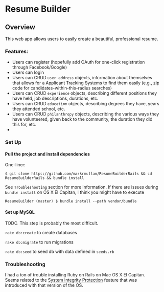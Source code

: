 # Resume Builder

## Overview
This web app allows users to easily create a beautiful, professional resume.

### Features:
- Users can register (hopefully add OAuth for one-click registration through Facebook/Google)
- Users can login
- Users can CRUD `user_address` objects, information about themselves that allows for a Applicant Tracking Systems to find them easily (e.g., zip code for candidates-within-this-radius searches)
- Users can CRUD `experience` objects, describing different positions they have held, job descriptions, durations, etc.
- Users can CRUD `education` objects, describing degrees they have, years they attended school, etc.
- Users can CRUD `philanthropy` objects, describing the various ways they have volunteered, given back to the community, the duration they did this for, etc.
-

### Set Up

#### Pull the project and install dependencies

One-liner:

```
$ git clone https://github.com/markrmullan/ResumeBuilderRails && cd ResumeBuilderRails && bundle install
```

See `Troubleshooting` section for more information. If there are issues during `bundle install` on OS X El Capitan, I think you might have to execute
```
ResumeBuilder (master) $ bundle install --path vendor/bundle
```

#### Set up MySQL
TODO. This step is probably the most difficult.



`rake db:create` to create databases

`rake db:migrate` to run migrations

`rake db:seed` to seed db with data defined in `seeds.rb`


### Troubleshooting
I had a ton of trouble installing Ruby on Rails on Mac OS X El Capitan. Seems related to the [System Integrity Protection](https://support.apple.com/en-us/HT204899) feature that was introduced with that version of the OS.

